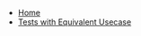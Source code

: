<!-- docs/_sidebar.md -->

- [Home](/readme.md)
- [Tests with Equivalent Usecase](./docs/Tests.md)

